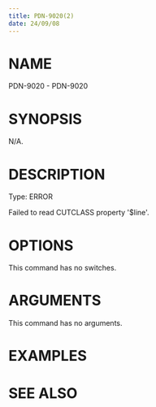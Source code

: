 ```yaml
---
title: PDN-9020(2)
date: 24/09/08
---
```


# NAME

PDN-9020 - PDN-9020

# SYNOPSIS

N/A.

# DESCRIPTION

Type: ERROR

Failed to read CUTCLASS property '$line'.

# OPTIONS

This command has no switches.

# ARGUMENTS

This command has no arguments.

# EXAMPLES

# SEE ALSO
